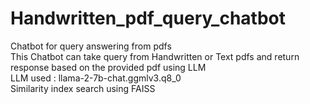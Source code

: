 # Handwritten_pdf_query_chatbot
Chatbot for query answering from pdfs  
This Chatbot can take query from Handwritten or Text pdfs and return response based on the provided pdf using LLM  
LLM used : llama-2-7b-chat.ggmlv3.q8_0  
Similarity index search using FAISS  
